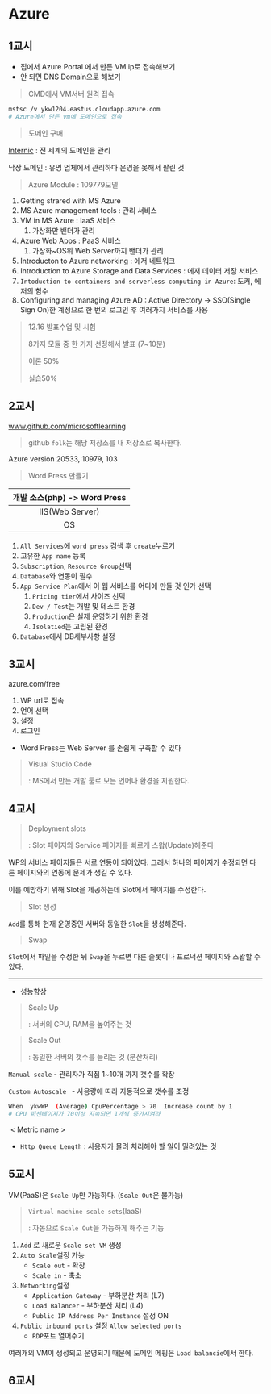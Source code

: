 # Azure

## 1교시

* 집에서 Azure Portal 에서 만든 VM ip로 접속해보기
* 안 되면 DNS Domain으로 해보기



> CMD에서 VM서버 원격 접속

```bash
mstsc /v ykw1204.eastus.cloudapp.azure.com
# Azure에서 만든 vm에 도메인으로 접속
```



> 도메인 구매

[Internic](www.internic.org) : 전 세계의 도메인을 관리

낙장 도메인 : 유명 업체에서 관리하다 운영을 못해서 팔린 것



> Azure Module : 109779모델

1. Getting strared with MS Azure
2. MS Azure management tools  : 관리 서비스
3. VM in MS Azure : IaaS 서비스
   1. 가상화만 밴더가 관리
4. Azure Web Apps : PaaS 서비스
   1. 가상화~OS위 Web Server까지 밴더가 관리
5. Introducton to Azure networking : 에저 네트워크
6. Introduction to Azure Storage and Data Services : 에저 데이터 저장 서비스
7. `Intoduction to containers and serverless computing in Azure`:  도커, 에저의 함수
8. Configuring and managing Azure AD : Active Directory -> SSO(Single Sign On)한 계정으로 한 번의 로그인 후 여러가지 서비스를 사용



> 12.16 발표수업 및 시험
>
> 8가지 모듈 중 한 가지 선정해서 발표 (7~10분)
>
> 이론 50% 
>
> 실습50%



## 2교시

www.github.com/microsoftlearning

> github `folk`는 해당 저장소를 내 저장소로 복사한다.

Azure version 20533, 10979, 103



> Word Press 만들기

| 개발 소스(php) -> Word Press |
| :--------------------------: |
|       IIS(Web Server)        |
|              OS              |

1. `All Services`에 `word press` 검색 후 `create`누르기
2. 고유한 `App name` 등록
3. `Subscription`, `Resource Group`선택
4. `Database`와 연동이 필수
5. `App Service Plan`에서 이 웹 서비스를 어디에 만들 것 인가 선택
   1. `Pricing tier`에서 사이즈 선택
   2. `Dev / Test`는 개발 및 테스트 환경
   3. `Production`은 실제 운영하기 위한 환경
   4. `Isolatied`는 고립된 환경
6. `Database`에서 DB세부사항 설정

## 3교시 

azure.com/free

1. WP url로 접속
2. 언어 선택
3. 설정 
4. 로그인

* Word Press는 Web Server 를 손쉽게 구축할 수 있다



> Visual Studio Code
>
> : MS에서 만든 개발 툴로 모든 언어나 환경을 지원한다.



## 4교시

> Deployment slots
>
> : Slot 페이지와 Service 페이지를 빠르게 스왑(Update)해준다

  WP의 서비스 페이지들은 서로 연동이 되어있다. 그래서 하나의 페이지가 수정되면 다른 페이지와의 연동에 문제가 생길 수 있다.

  이를 예방하기 위해 Slot을 제공하는데 Slot에서 페이지를 수정한다.

> Slot 생성

`Add`를 통해 현재 운영중인 서버와 동일한 `Slot`을 생성해준다.

> Swap

`Slot`에서 파일을 수정한 뒤 `Swap`을 누르면 다른 슬롯이나 프로덕션 페이지와 스왑할 수 있다.

---

* 성능향상

> Scale Up
>
> : 서버의 CPU, RAM을 높여주는 것



> Scale Out
>
> : 동일한 서버의 갯수를 늘리는 것 (분산처리)

`Manual scale` - 관리자가 직접 1~10개 까지 갯수를 확장

`Custom Autoscale ` - 사용량에 따라 자동적으로 갯수를 조정

```bash
When  ykwWP  (Average) CpuPercentage > 70  Increase count by 1
# CPU 퍼센테이지가 70이상 지속되면 1개씩 증가시켜라
```

​	< Metric name >

* `Http Queue Length` : 사용자가 몰려 처리해야 할 일이 밀려있는 것

## 5교시

VM(PaaS)은 `Scale Up`만 가능하다. (`Scale Out`은 불가능)

> `Virtual machine scale sets`(IaaS) 
>
> : 자동으로 `Scale Out`을 가능하게 해주는 기능

1. `Add` 로 새로운 `Scale set VM` 생성
2. `Auto Scale`설정 가능
   * `Scale out` - 확장
   * `Scale in` - 축소
3. `Networking`설정
   * `Application Gateway` - 부하분산 처리 (L7)
   * `Load Balancer` - 부하분산 처리 (L4)
   * `Public IP Address Per Instance` 설정 ON
4. `Public inbound ports` 설정 `Allow selected ports`
   * `RDP`포트 열어주기

여러개의 VM이 생성되고 운영되기 때문에 도메인 메핑은 `Load balancie`에서 한다.

## 6교시

